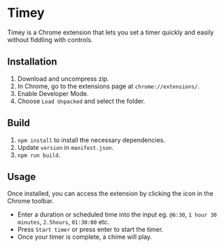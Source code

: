 # Timey

Timey is a Chrome extension that lets you set a timer quickly and easily without fiddling with controls.

## Installation

1. Download and uncompress zip.
2. In Chrome, go to the extensions page at `chrome://extensions/`.
3. Enable Developer Mode.
4. Choose `Load Unpacked` and select the folder.

## Build

1. `npm install` to install the necessary dependencies.
2. Update `version` in `manifest.json`.
3. `npm run build`.

## Usage

Once installed, you can access the extension by clicking the icon in the Chrome toolbar.

- Enter a duration or scheduled time into the input eg. `@6:30`, `1 hour 30 minutes`, `2.5hours`, `01:30:00` etc.
- Press `Start timer` or press enter to start the timer.
- Once your timer is complete, a chime will play.